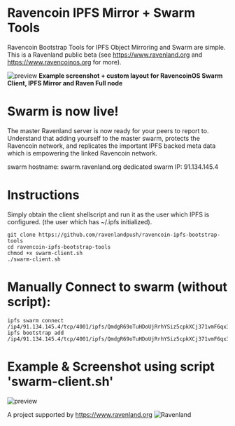 # Ravencoin IPFS Mirror + Swarm Tools
Ravencoin Bootstrap Tools for IPFS Object Mirroring and Swarm are simple. This is a Ravenland public beta (see https://www.ravenland.org  and https://www.ravencoinos.org for more).

![preview](https://cdn.discordapp.com/attachments/509938075816689681/571752300918603796/unknown.png)
**Example screenshot + custom layout for RavencoinOS Swarm Client, IPFS Mirror and Raven Full node**

# Swarm is now live!
The master Ravenland server is now ready for your peers to report to. Understand that adding yourself to the master swarm, protects the Ravencoin network, and replicates the important IPFS backed meta data which is empowering the linked Ravencoin network.

swarm hostname: swarm.ravenland.org
dedicated swarm IP: 91.134.145.4


# Instructions
Simply obtain the client shellscript and run it as the user which IPFS is configured. (the user which has ~/.ipfs initialized).

```
git clone https://github.com/ravenlandpush/ravencoin-ipfs-bootstrap-tools
cd ravencoin-ipfs-bootstrap-tools
chmod +x swarm-client.sh
./swarm-client.sh
```

# Manually Connect to swarm (without script): 
```
ipfs swarm connect /ip4/91.134.145.4/tcp/4001/ipfs/QmdgR69oTuHDoUjRrhYSiz5cpkXCj371vmF6qx3uxPkSSJ
ipfs bootstrap add /ip4/91.134.145.4/tcp/4001/ipfs/QmdgR69oTuHDoUjRrhYSiz5cpkXCj371vmF6qx3uxPkSSJ
```

# Example & Screenshot using script 'swarm-client.sh'

![preview](https://gateway.ravenland.org/ipfs/Qmcu1rFhAKj4dBbyCq7utUA5t3rCame5PD3cpsSfvyGpxA)

A project supported by https://www.ravenland.org
![Ravenland](https://ravenland.org/img/ravenland_text_logo.c117b9bb.png)


